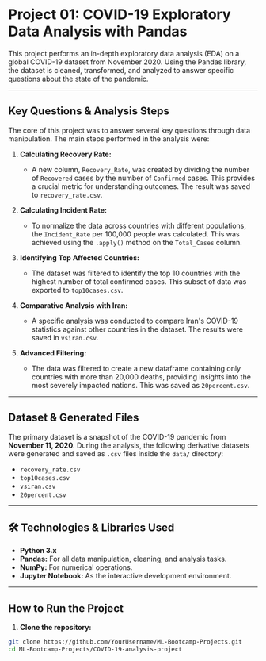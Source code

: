 # Project 01: COVID-19 Exploratory Data Analysis with Pandas

This project performs an in-depth exploratory data analysis (EDA) on a global COVID-19 dataset from November 2020. Using the Pandas library, the dataset is cleaned, transformed, and analyzed to answer specific questions about the state of the pandemic.

---

## Key Questions & Analysis Steps

The core of this project was to answer several key questions through data manipulation. The main steps performed in the analysis were:

1.  **Calculating Recovery Rate:**
    *   A new column, `Recovery_Rate`, was created by dividing the number of `Recovered` cases by the number of `Confirmed` cases. This provides a crucial metric for understanding outcomes. The result was saved to `recovery_rate.csv`.

2.  **Calculating Incident Rate:**
    *   To normalize the data across countries with different populations, the `Incident_Rate` per 100,000 people was calculated. This was achieved using the `.apply()` method on the `Total_Cases` column.

3.  **Identifying Top Affected Countries:**
    *   The dataset was filtered to identify the top 10 countries with the highest number of total confirmed cases. This subset of data was exported to `top10cases.csv`.

4.  **Comparative Analysis with Iran:**
    *   A specific analysis was conducted to compare Iran's COVID-19 statistics against other countries in the dataset. The results were saved in `vsiran.csv`.

5.  **Advanced Filtering:**
    *   The data was filtered to create a new dataframe containing only countries with more than 20,000 deaths, providing insights into the most severely impacted nations. This was saved as `20percent.csv`.

---

## Dataset & Generated Files

The primary dataset is a snapshot of the COVID-19 pandemic from **November 11, 2020**. During the analysis, the following derivative datasets were generated and saved as `.csv` files inside the `data/` directory:

-   `recovery_rate.csv`
-   `top10cases.csv`
-   `vsiran.csv`
-   `20percent.csv`

---

## 🛠️ Technologies & Libraries Used

-   **Python 3.x**
-   **Pandas:** For all data manipulation, cleaning, and analysis tasks.
-   **NumPy:** For numerical operations.
-   **Jupyter Notebook:** As the interactive development environment.

---

## How to Run the Project

1.  **Clone the repository:**
```bash
git clone https://github.com/YourUsername/ML-Bootcamp-Projects.git
cd ML-Bootcamp-Projects/COVID-19-analysis-project

